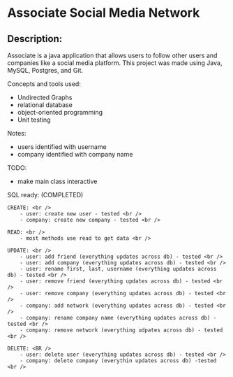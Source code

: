 # Associate Social Media Network

## Description:
Associate is a java application that allows users to follow other
users and companies like a social media platform. This project was
made using Java, MySQL, Postgres, and Git. 

Concepts and tools used:
- Undirected Graphs
- relational database
- object-oriented programming
- Unit testing

Notes:
- users identified with username
- company identified with company name

TODO:
- make main class interactive

SQL ready: (COMPLETED) <br />

    CREATE: <br />
        - user: create new user - tested <br />
        - company: create new company - tested <br />

    READ: <br />
        - most methods use read to get data <br />

    UPDATE: <br />
        - user: add friend (everything updates across db) - tested <br />
        - user: add company (everything updates across db) - tested <br />
        - user: rename first, last, username (everything updates across db) - tested <br />
        - user: remove friend (everything updates across db) - tested <br />
        - user: remove company (everything updates across db) - tested <br />
        - company: add network (everything updates across db) - tested <br />
        - company: rename company name (everything updates across db) - tested <br />
        - company: remove network (everything udpates across db) - tested <br />

    DELETE: <BR />
        - user: delete user (everything updates across db) - tested <br />
        - company: delete company (everythin updates across db) -tested <br />
